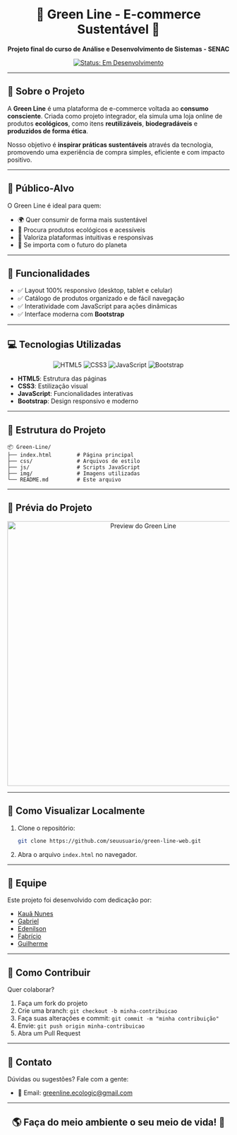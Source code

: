 <h1 align="center">🌿 Green Line - E-commerce Sustentável 🌱</h1>

<p align="center">
  <strong>Projeto final do curso de Análise e Desenvolvimento de Sistemas - SENAC</strong>
</p>

<p align="center">
  <a href="#"><img src="https://img.shields.io/badge/Status-Em%20Desenvolvimento-FFA500?style=flat-square" alt="Status: Em Desenvolvimento"></a>
</p>


---

## 📖 Sobre o Projeto

A **Green Line** é uma plataforma de e-commerce voltada ao **consumo consciente**. Criada como projeto integrador, ela simula uma loja online de produtos **ecológicos**, como itens **reutilizáveis**, **biodegradáveis** e **produzidos de forma ética**.

Nosso objetivo é **inspirar práticas sustentáveis** através da tecnologia, promovendo uma experiência de compra simples, eficiente e com impacto positivo.

---

## 🎯 Público-Alvo

O Green Line é ideal para quem:

- 🌍 Quer consumir de forma mais sustentável
- 🛒 Procura produtos ecológicos e acessíveis
- 📱 Valoriza plataformas intuitivas e responsivas
- 💚 Se importa com o futuro do planeta

---

## 🧩 Funcionalidades

- ✅ Layout 100% responsivo (desktop, tablet e celular)
- ✅ Catálogo de produtos organizado e de fácil navegação
- ✅ Interatividade com JavaScript para ações dinâmicas
- ✅ Interface moderna com **Bootstrap**

---

## 💻 Tecnologias Utilizadas

<p align="center">
  <img src="https://img.shields.io/badge/HTML5-E34F26?style=flat-square&logo=html5&logoColor=white" alt="HTML5">
  <img src="https://img.shields.io/badge/CSS3-1572B6?style=flat-square&logo=css3&logoColor=white" alt="CSS3">
  <img src="https://img.shields.io/badge/JavaScript-F7DF1E?style=flat-square&logo=javascript&logoColor=black" alt="JavaScript">
  <img src="https://img.shields.io/badge/Bootstrap-563D7C?style=flat-square&logo=bootstrap&logoColor=white" alt="Bootstrap">
</p>

- **HTML5**: Estrutura das páginas
- **CSS3**: Estilização visual
- **JavaScript**: Funcionalidades interativas
- **Bootstrap**: Design responsivo e moderno

---

## 📁 Estrutura do Projeto

```
📦 Green-Line/
├── index.html        # Página principal
├── css/              # Arquivos de estilo
├── js/               # Scripts JavaScript
├── img/              # Imagens utilizadas
└── README.md         # Este arquivo
```

---

## 📸 Prévia do Projeto

<p align="center">
  <img src="preview.jpg" alt="Preview do Green Line" width="600">
</p>

---

## 🚀 Como Visualizar Localmente

1. Clone o repositório:
   ```bash
   git clone https://github.com/seuusuario/green-line-web.git
   ```
2. Abra o arquivo `index.html` no navegador.

---

## 👥 Equipe

Este projeto foi desenvolvido com dedicação por:

- [Kauã Nunes](https://github.com/KauaNca)
- [Gabriel](https://github.com/gabriel-reiss)
- [Edenilson](https://github.com/Edenilson-Nascimento)
- [Fabrício](https://github.com/fabricioribdev)
- [Guilherme](https://github.com/soaresCP)

---

## 🤝 Como Contribuir

Quer colaborar?

1. Faça um fork do projeto
2. Crie uma branch: `git checkout -b minha-contribuicao`
3. Faça suas alterações e commit: `git commit -m "minha contribuição"`
4. Envie: `git push origin minha-contribuicao`
5. Abra um Pull Request

---

## 📧 Contato

Dúvidas ou sugestões? Fale com a gente:

- 📩 Email: [greenline.ecologic@gmail.com](mailto:contato@greenline.com)

---

<h2 align="center">🌎 Faça do meio ambiente o seu meio de vida! 🌱</h2>
